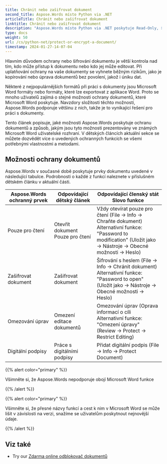 ```yaml
---
title: Chránit nebo zašifrovat dokument
second_title: Aspose.Words místo Python via .NET
articleTitle: Chránit nebo zašifrovat dokument
linktitle: Chránit nebo zašifrovat dokument
description: "Aspose.Words místo Python via .NET poskytuje Read-Only, šifrování dokumentu, editaci omezení a digitální podpisy pro ochranu dokumentů. Aspose.Words podporuje většinu Možnosti ochrany slov."
type: docs
weight: 50
url: /cs/python-net/protect-or-encrypt-a-document/
timestamp: 2024-01-27-14-07-04
---
```


Hlavním důvodem ochrany nebo šifrování dokumentu je větší kontrola nad tím, kdo může přístup k dokumentu nebo kdo jej může editovat. Při uplatňování ochrany na vaše dokumenty se vyhnete běžným rizikům, jako je kopírování nebo úprava dokumentů bez povolení, jakož i úniku dat.

Některé z nejpopulárnějších formátů při práci s dokumenty jsou Microsoft Word formáty nebo formáty, které lze exportovat z aplikace Word. Proto se mnoho uživatelů zajímá o stejné možnosti ochrany dokumentů, které Microsoft Word poskytuje. Navzdory složitosti těchto možností, Aspose.Words podporuje většinu z nich, takže je to vynikající řešení pro práci s dokumenty.

Tento článek popisuje, jaké možnosti Aspose.Words poskytuje ochranu dokumentů a způsob, jakým jsou tyto možnosti prezentovány ve známých Microsoft Word uživatelské rozhraní. V dětských článcích aktuální sekce se můžete dozvědět více o uvedených ochranných funkcích se všemi potřebnými vlastnostmi a metodami.

## Možnosti ochrany dokumentů

Aspose.Words v současné době poskytuje prvky dokumentu uvedené v následující tabulce. Podrobnosti o každé z funkcí naleznete v příslušném dětském článku v aktuální části.

|  Aspose.Words ochranný prvek |  Odpovídající dětský článek |  Odpovídající členský stát Slovo funkce |
|  -------------------------------  |  ------------------------------  |  ------------------------------------------------------------  |
|  Pouze pro čtení |  Otevřít dokument Pouze pro čtení |  Vždy otevírat pouze pro čtení (File → Info → Chraňte dokument)<br/>Alternativní funkce: "Password to modification" (Uložit jako → Nástroje → Obecné možnosti → Heslo) |
|  Zašifrovat dokument |  Zašifrovat dokument |  Šifrování s heslem (File → Info → Chránit dokument)<br/>Alternativní funkce: "Password to open" (Uložit jako → Nástroje → Obecné možnosti → Heslo) |
|  Omezování úprav |  Omezení editace dokumentů |  Omezování úprav (Oprava informací o cíli <br/>Alternativní funkce: "Omezení úpravy" (Review → Protect → Restrict Editing) |
|  Digitální podpisy |  Práce s digitálními podpisy |  Přidat digitální podpis (File → Info → Protect Document) |

{{% alert color="primary" %}}

Všimněte si, že Aspose.Words nepodporuje obojí Microsoft Word funkce

{{% /alert %}}

{{% alert color="primary" %}}

Všimněte si, že přesné názvy funkcí a cest k nim v Microsoft Word se může lišit v závislosti na verzi, snažíme se uživatelům poskytnout nejnovější údaje.

{{% /alert %}}

## Viz také

* Try our [Zdarma online odblokovač dokumentů](https://products.aspose.app/words/unlock)

